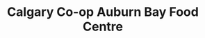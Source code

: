---
title: "Calgary Co-op Auburn Bay Food Centre"
url: /calgary/calgary-co-op-auburn-bay-food-centre/
shop: Supermarkt
---